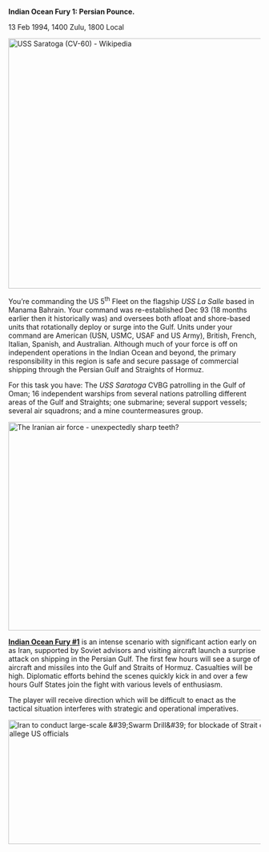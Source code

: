 **Indian Ocean Fury 1: Persian Pounce.**

13 Feb 1994, 1400 Zulu, 1800 Local

<img src="/assets\images\aar\iof\iof1\media\image1.jpeg" style="width:6.5in;height:5.2in" alt="USS Saratoga (CV-60) - Wikipedia" />

You’re commanding the US 5<sup>th</sup> Fleet on the flagship *USS La
Salle* based in Manama Bahrain. Your command was re-established Dec 93
(18 months earlier then it historically was) and oversees both afloat
and shore-based units that rotationally deploy or surge into the Gulf.
Units under your command are American (USN, USMC, USAF and US Army),
British, French, Italian, Spanish, and Australian. Although much of your
force is off on independent operations in the Indian Ocean and beyond,
the primary responsibility in this region is safe and secure passage of
commercial shipping through the Persian Gulf and Straights of Hormuz.

For this task you have: The *USS Saratoga* CVBG patrolling in the Gulf
of Oman; 16 independent warships from several nations patrolling
different areas of the Gulf and Straights; one submarine; several
support vessels; several air squadrons; and a mine countermeasures
group.

<img src="/assets\images\aar\iof\iof1\media\image2.jpeg" style="width:6.5in;height:4.33333in" alt="The Iranian air force - unexpectedly sharp teeth?" />

**<u>Indian Ocean Fury \#1</u>** is an intense scenario with significant
action early on as Iran, supported by Soviet advisors and visiting
aircraft launch a surprise attack on shipping in the Persian Gulf. The
first few hours will see a surge of aircraft and missiles into the Gulf
and Straits of Hormuz. Casualties will be high. Diplomatic efforts
behind the scenes quickly kick in and over a few hours Gulf States join
the fight with various levels of enthusiasm.

The player will receive direction which will be difficult to enact as
the tactical situation interferes with strategic and operational
imperatives.

<img src="/assets\images\aar\iof\iof1\media\image3.jpeg" style="width:6.45833in;height:2.58333in" alt="Iran to conduct large-scale &amp;#39;Swarm Drill&amp;#39; for blockade of Strait of Hormuz, allege US officials" />
